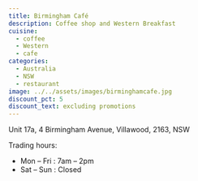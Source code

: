 ```yaml
---
title: Birmingham Café
description: Coffee shop and Western Breakfast
cuisine:
  - coffee
  - Western
  - cafe
categories:
  - Australia
  - NSW
  - restaurant
image: ../../assets/images/birminghamcafe.jpg
discount_pct: 5
discount_text: excluding promotions
---
```


Unit 17a, 4 Birmingham Avenue, Villawood, 2163, NSW

Trading hours:

- Mon – Fri : 7am – 2pm
- Sat – Sun : Closed
